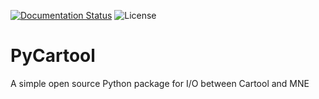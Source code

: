 [![Documentation Status](https://readthedocs.org/projects/pycartool/badge/?version=latest)](https://pycartool.readthedocs.io/en/latest/?badge=latest)
![License](https://img.shields.io/badge/license-BSD-green.svg)

# PyCartool
A simple open source Python package for I/O between Cartool and MNE

